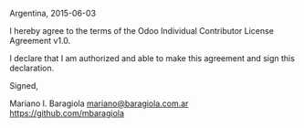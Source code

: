 Argentina, 2015-06-03

I hereby agree to the terms of the Odoo Individual Contributor License
Agreement v1.0.

I declare that I am authorized and able to make this agreement and sign this
declaration.

Signed,

Mariano I. Baragiola mariano@baragiola.com.ar https://github.com/mbaragiola

